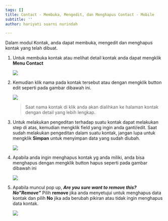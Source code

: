 ```yaml
---
tags: []
title: Contact - Membuka, Mengedit, dan Menghapus Contact - Mobile
subtitle: ''
author: hariyati suarni nurindah

---
```

Dalam modul Kontak, anda dapat membuka, mengedit dan menghapus kontak yang telah dibuat.

1. Untuk membuka kontak atau melihat detail kontak anda dapat mengklik **Menu Contact**

   ![](/uploads/mengeditkontakmobile5.jpeg)
2. Kemudian klik nama pada kontak tersebut atau dengan mengklik button edit seperti pada gambar dibawah ini.

   ![](/uploads/mengeditkontakmobile3.jpeg)

   > Saat nama kontak di klik anda akan dialihkan ke halaman kontak dengan detail yang lebih lengkap.
3. Untuk melakukan pengeditan terhadap suatu kontak dapat melakukan step di atas, kemudian mengklik field yang ingin anda ganti/edit. Saat sudah melakukan pengeditan dalam suatu kontak, jangan lupa untuk mengklik **Simpan** untuk menyimpan data yang sudah diubah.

   ![](/uploads/mengeditkontakmobile2.jpeg)
4. Apabila anda ingin menghapus kontak yg anda miliki, anda bisa menghapus dengan mengklik button hapus seperti pada gambar dibawah ini

   ![](/uploads/mengeditkontakmobile6.jpeg)
5. Apabila muncul pop up, **_Are you sure want to remove this? No”Remove”_** Pilih **remove** jika anda menyetujui untuk menghapus data kontak dan pilih **No** jika ada berubah pikiran atau tidak ingin menghapus data kontak.

   ![](/uploads/mengeditkontakmobile1.jpeg)